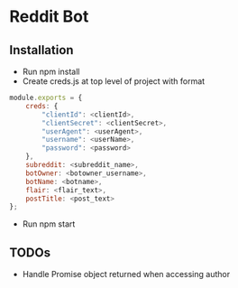 # Reddit Bot

## Installation

* Run npm install
* Create creds.js at top level of project with format
```javascript
module.exports = {
    creds: {
        "clientId": <clientId>,
        "clientSecret": <clientSecret>,
        "userAgent": <userAgent>,
        "username": <userName>,
        "password": <password>
    },
    subreddit: <subreddit_name>,
    botOwner: <botowner_username>,
    botName: <botname>,
    flair: <flair_text>,
    postTitle: <post_text>
};
```
* Run npm start

## TODOs

* Handle Promise object returned when accessing author
